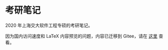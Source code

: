 # 考研笔记

2020 年上海交大软件工程专硕的考研笔记。

因为国内访问速度和 LaTeX 内容预览的问题，内容已迁移到 Gitee，请在 [这里](https://gitee.com/richardchien/kaoyan-notes) 查看。
